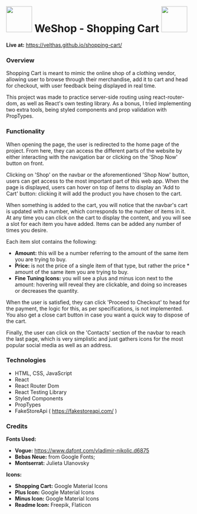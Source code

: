 
# <img src="https://cdn-icons-png.flaticon.com/512/703/703282.png" height="70px" width="70px"> </img>WeShop - Shopping Cart  <img src="https://cdn-icons-png.flaticon.com/512/703/703282.png" height="70px" width="70px"> </img>

**Live at:** https://velthas.github.io/shopping-cart/

### Overview

Shopping Cart is meant to mimic the online shop of a clothing vendor, allowing user to browse through their merchandise, add it to cart and head for checkout, with user feedback being displayed in real time. 

This project was made to practice server-side routing using react-router-dom, as well as React's own testing library. As a bonus, I tried implementing two extra tools, being styled components and prop validation with PropTypes.

### Functionality
  
When opening the page, the user is redirected to the home page of the project. From here, they can access the different parts of the website by either interacting with the navigation bar or clicking on the 'Shop Now' button on front.

Clicking on 'Shop' on the navbar or the aforementioned 'Shop Now' button, users can get access to the most important part of this web app. When the page is displayed, users can hover on top of items to display an 'Add to Cart' button: clicking it will add the product you have chosen to the cart.

When something is added to the cart, you will notice that the navbar's cart is updated with a number, which corresponds to the number of items in it. At any time you can click on the cart to display the content, and you will see a slot for each item you have added. Items can be added any number of times you desire.

Each item slot contains the following:

 - **Amount:** this will be a number referring to the amount of the same item you are trying to buy. 
 - **Price:** is not the price of a single item of that type, but rather the price * amount of the same item you are trying to buy.
 - **Fine Tuning Icons:** you will see a plus and minus icon next to the amount: hovering will reveal they are clickable, and doing so increases or decreases the quantity.

When the user is satisfied, they can click 'Proceed to Checkout' to head for the payment, the logic for this, as per specifications, is not implemented. You also get a close cart button in case you want a quick way to dispose of the cart. 

Finally, the user can click on the 'Contacts' section of the navbar to reach the last page, which is very simplistic and just gathers icons for the most popular social media as well as an address. 

### Technologies

 - HTML, CSS, JavaScript
 - React
 - React Router Dom
 - React Testing Library
 - Styled Components
 - PropTypes
 - FakeStoreApi ( https://fakestoreapi.com/ )

### Credits
**Fonts Used:** 
 - **Vogue:** https://www.dafont.com/vladimir-nikolic.d6875
- **Bebas Neue:** from Google Fonts;
- **Montserrat:** Julieta Ulanovsky

**Icons:** 
 - **Shopping Cart:** Google Material Icons
 - **Plus Icon:** Google Material Icons
 - **Minus Icon:** Google Material Icons
 - **Readme Icon:** Freepik, Flaticon
